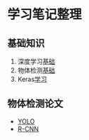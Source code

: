 # 学习笔记整理

## 基础知识

1. 深度学习[基础](notes/DLBasic.md)
2. 物体检测[基础](notes/ObjectDetec.md)
3. Keras[学习](notes/Keras.md)

## 物体检测论文
* [YOLO](notes/yolo.md)
* [R-CNN](notes.r-cnn.md)